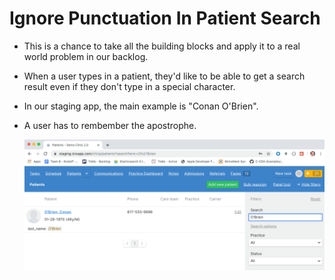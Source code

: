 # Ignore Punctuation In Patient Search

- This is a chance to take all the building blocks and apply it to a real world problem in our backlog.
- When a user types in a patient, they'd like to be able to get a search result even if they don't type in a special character.
- In our staging app, the main example is "Conan O'Brien".
- A user has to rembember the apostrophe.

    ![a user enters the last name O'Brien and includes the apostrophe in the search bar](../images/search_with_apostrophe.gif)
